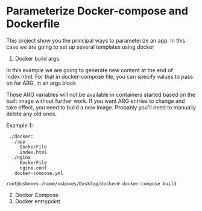 # Parameterize Docker-compose and Dockerfile

This project show you the principal ways to parameterize an app. In this case we are going to set up several templates using docker

1. Docker build args

In this example we are going to generate new content at the end of index.html. For that in docker-compose file, you can specify values to pass on for ARG, in an args block

Those ARG variables will not be available in containers started based on the built image without further work. If you want ARG entries to change and take effect, you need to build a new image. Probably you’ll need to manually delete any old ones.

Example 1:
```
 ./docker:
  ./app
     DockerFile
     index.html
  ./nginx
     DockerFile
     nginx.conf
   docker-compose.yml
```
```
root@osboxes:/home/osboxes/Desktop/docker# docker-compose build
```
2. Docker Compose 
3. Docker entrypoint
